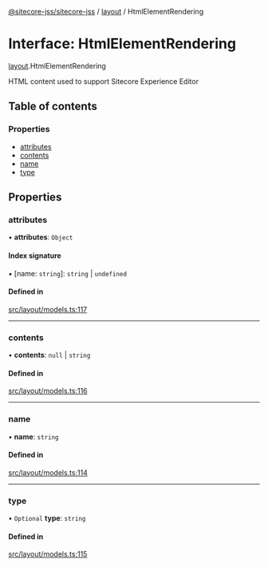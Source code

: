 [@sitecore-jss/sitecore-jss](../README.md) / [layout](../modules/layout.md) / HtmlElementRendering

# Interface: HtmlElementRendering

[layout](../modules/layout.md).HtmlElementRendering

HTML content used to support Sitecore Experience Editor

## Table of contents

### Properties

- [attributes](layout.HtmlElementRendering.md#attributes)
- [contents](layout.HtmlElementRendering.md#contents)
- [name](layout.HtmlElementRendering.md#name)
- [type](layout.HtmlElementRendering.md#type)

## Properties

### attributes

• **attributes**: `Object`

#### Index signature

▪ [name: `string`]: `string` \| `undefined`

#### Defined in

[src/layout/models.ts:117](https://github.com/Sitecore/jss/blob/cbdae6938/packages/sitecore-jss/src/layout/models.ts#L117)

___

### contents

• **contents**: ``null`` \| `string`

#### Defined in

[src/layout/models.ts:116](https://github.com/Sitecore/jss/blob/cbdae6938/packages/sitecore-jss/src/layout/models.ts#L116)

___

### name

• **name**: `string`

#### Defined in

[src/layout/models.ts:114](https://github.com/Sitecore/jss/blob/cbdae6938/packages/sitecore-jss/src/layout/models.ts#L114)

___

### type

• `Optional` **type**: `string`

#### Defined in

[src/layout/models.ts:115](https://github.com/Sitecore/jss/blob/cbdae6938/packages/sitecore-jss/src/layout/models.ts#L115)
